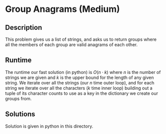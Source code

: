 # Group Anagrams (Medium)
## Description
This problem gives us a list of strings, and asks us to return groups where all the members of each group are valid anagrams of each other.

## Runtime
The runtime our fast solution (in python) is $O(n \cdot k)$ where $n$ is the number of strings we are given and $k$ is the upper bound for the length of any given string. We iterate over all the strings (our $n$ time outer loop), and for each string we iterate over all the characters ($k$ time inner loop) building out a tuple of its character counts to use as a key in the dictionary we create our groups from.

## Solutions
Solution is given in python in this directory.

